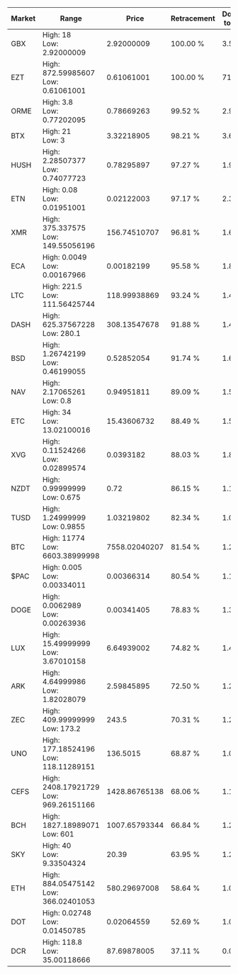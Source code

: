 | Market | Range | Price| Retracement | Doubles to 50% |
| --- | --- | --- | --- | --- |
| GBX | High: 18<br />Low: 2.92000009 | 2.92000009 | 100.00 % | 3.58 |
| EZT | High: 872.59985607<br />Low: 0.61061001 | 0.61061001 | 100.00 % | 715.03 |
| ORME | High: 3.8<br />Low: 0.77202095 | 0.78669263 | 99.52 % | 2.91 |
| BTX | High: 21<br />Low: 3 | 3.32218905 | 98.21 % | 3.61 |
| HUSH | High: 2.28507377<br />Low: 0.74077723 | 0.78295897 | 97.27 % | 1.93 |
| ETN | High: 0.08<br />Low: 0.01951001 | 0.02122003 | 97.17 % | 2.34 |
| XMR | High: 375.337575<br />Low: 149.55056196 | 156.74510707 | 96.81 % | 1.67 |
| ECA | High: 0.0049<br />Low: 0.00167966 | 0.00182199 | 95.58 % | 1.81 |
| LTC | High: 221.5<br />Low: 111.56425744 | 118.99938869 | 93.24 % | 1.40 |
| DASH | High: 625.37567228<br />Low: 280.1 | 308.13547678 | 91.88 % | 1.47 |
| BSD | High: 1.26742199<br />Low: 0.46199055 | 0.52852054 | 91.74 % | 1.64 |
| NAV | High: 2.17065261<br />Low: 0.8 | 0.94951811 | 89.09 % | 1.56 |
| ETC | High: 34<br />Low: 13.02100016 | 15.43606732 | 88.49 % | 1.52 |
| XVG | High: 0.11524266<br />Low: 0.02899574 | 0.0393182 | 88.03 % | 1.83 |
| NZDT | High: 0.99999999<br />Low: 0.675 | 0.72 | 86.15 % | 1.16 |
| TUSD | High: 1.24999999<br />Low: 0.9855 | 1.03219802 | 82.34 % | 1.08 |
| BTC | High: 11774<br />Low: 6603.38999998 | 7558.02040207 | 81.54 % | 1.22 |
| $PAC | High: 0.005<br />Low: 0.00334011 | 0.00366314 | 80.54 % | 1.14 |
| DOGE | High: 0.0062989<br />Low: 0.00263936 | 0.00341405 | 78.83 % | 1.31 |
| LUX | High: 15.49999999<br />Low: 3.67010158 | 6.64939002 | 74.82 % | 1.44 |
| ARK | High: 4.64999986<br />Low: 1.82028079 | 2.59845895 | 72.50 % | 1.25 |
| ZEC | High: 409.99999999<br />Low: 173.2 | 243.5 | 70.31 % | 1.20 |
| UNO | High: 177.18524196<br />Low: 118.11289151 | 136.5015 | 68.87 % | 1.08 |
| CEFS | High: 2408.17921729<br />Low: 969.26151166 | 1428.86765138 | 68.06 % | 1.18 |
| BCH | High: 1827.18989071<br />Low: 601 | 1007.65793344 | 66.84 % | 1.20 |
| SKY | High: 40<br />Low: 9.33504324 | 20.39 | 63.95 % | 1.21 |
| ETH | High: 884.05475142<br />Low: 366.02401053 | 580.29697008 | 58.64 % | 1.08 |
| DOT | High: 0.02748<br />Low: 0.01450785 | 0.02064559 | 52.69 % | 1.02 |
| DCR | High: 118.8<br />Low: 35.00118666 | 87.69878005 | 37.11 % | 0.00 |
